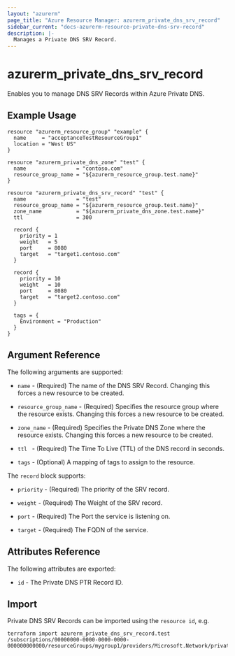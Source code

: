 ```yaml
---
layout: "azurerm"
page_title: "Azure Resource Manager: azurerm_private_dns_srv_record"
sidebar_current: "docs-azurerm-resource-private-dns-srv-record"
description: |-
  Manages a Private DNS SRV Record.
---
```


# azurerm_private_dns_srv_record

Enables you to manage DNS SRV Records within Azure Private DNS.

## Example Usage

```hcl
resource "azurerm_resource_group" "example" {
  name     = "acceptanceTestResourceGroup1"
  location = "West US"
}

resource "azurerm_private_dns_zone" "test" {
  name                = "contoso.com"
  resource_group_name = "${azurerm_resource_group.test.name}"
}

resource "azurerm_private_dns_srv_record" "test" {
  name                = "test"
  resource_group_name = "${azurerm_resource_group.test.name}"
  zone_name           = "${azurerm_private_dns_zone.test.name}"
  ttl                 = 300

  record {
    priority = 1
    weight   = 5
    port     = 8080
    target   = "target1.contoso.com"
  }

  record {
    priority = 10
    weight   = 10
    port     = 8080
    target   = "target2.contoso.com"
  }

  tags = {
    Environment = "Production"
  }
}
```

## Argument Reference

The following arguments are supported:

* `name` - (Required) The name of the DNS SRV Record. Changing this forces a new resource to be created.

* `resource_group_name` - (Required) Specifies the resource group where the resource exists. Changing this forces a new resource to be created.

* `zone_name` - (Required) Specifies the Private DNS Zone where the resource exists. Changing this forces a new resource to be created.

* `ttl ` - (Required) The Time To Live (TTL) of the DNS record in seconds.

* `tags` - (Optional) A mapping of tags to assign to the resource.

The `record` block supports:

* `priority` - (Required) The priority of the SRV record.

* `weight` - (Required) The Weight of the SRV record.

* `port` - (Required) The Port the service is listening on.

* `target` - (Required) The FQDN of the service.

## Attributes Reference

The following attributes are exported:

* `id` - The Private DNS PTR Record ID.

## Import

Private DNS SRV Records can be imported using the `resource id`, e.g.

```shell
terraform import azurerm_private_dns_srv_record.test /subscriptions/00000000-0000-0000-0000-000000000000/resourceGroups/mygroup1/providers/Microsoft.Network/privateDnsZones/contoso.com/SRV/test
```
